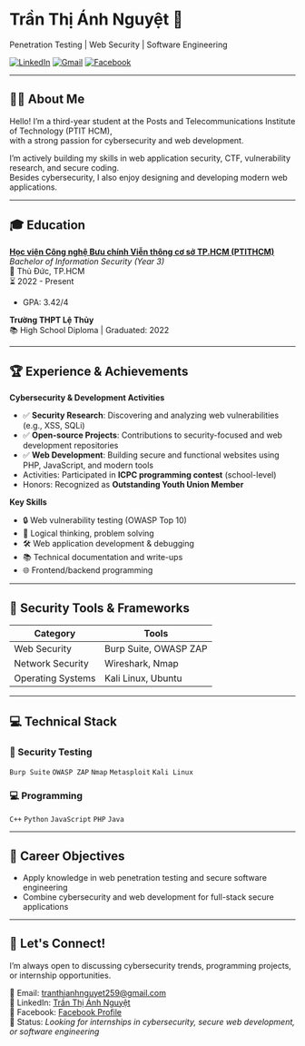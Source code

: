 # Trần Thị Ánh Nguyệt 🌸

Penetration Testing | Web Security | Software Engineering

[![LinkedIn](https://img.shields.io/badge/LinkedIn-blue?logo=linkedin)](https://www.linkedin.com/in/tr%E1%BA%A7n-th%E1%BB%8B-%C3%A1nh-nguy%E1%BB%87t-735348283/)
[![Gmail](https://img.shields.io/badge/Email-red?logo=gmail)](mailto:tranthianhnguyet259@gmail.com)
[![Facebook](https://img.shields.io/badge/Facebook-1877F2?logo=facebook&logoColor=white)](https://www.facebook.com/share/1EvwGWY36K/)

---

## 👩‍💻 About Me

Hello! I’m a third-year student at the Posts and Telecommunications Institute of Technology (PTIT HCM),  
with a strong passion for cybersecurity and web development.

I’m actively building my skills in web application security, CTF, vulnerability research, and secure coding.  
Besides cybersecurity, I also enjoy designing and developing modern web applications.

---

## 🎓 Education

**[Học viện Công nghệ Bưu chính Viễn thông cơ sở TP.HCM (PTITHCM)](https://ptithcm.edu.vn/)**  
_Bachelor of Information Security (Year 3)_  
📍 Thủ Đức, TP.HCM  
⏳ 2022 - Present  
- GPA: 3.42/4  

**Trường THPT Lệ Thủy**  
📚 High School Diploma | Graduated: 2022  

---

## 🏆 Experience & Achievements

**Cybersecurity & Development Activities**
- ✅ **Security Research**: Discovering and analyzing web vulnerabilities (e.g., XSS, SQLi)
- ✅ **Open-source Projects**: Contributions to security-focused and web development repositories
- ✅ **Web Development**: Building secure and functional websites using PHP, JavaScript, and modern tools
- Activities: Participated in **ICPC programming contest** (school-level)  
- Honors: Recognized as **Outstanding Youth Union Member**

**Key Skills**
- 🔒 Web vulnerability testing (OWASP Top 10)
- 🧠 Logical thinking, problem solving
- 🛠 Web application development & debugging
- 📚 Technical documentation and write-ups
- 🌐 Frontend/backend programming

---

## 🧰 Security Tools & Frameworks

| Category             | Tools                                 |
|----------------------|----------------------------------------|
| Web Security         | Burp Suite, OWASP ZAP                  |
| Network Security     | Wireshark, Nmap                        |             
| Operating Systems    | Kali Linux, Ubuntu                     |

---

## 💻 Technical Stack

### 🔐 Security Testing
`Burp Suite` `OWASP ZAP` `Nmap` `Metasploit` `Kali Linux`

### 💻 Programming
`C++` `Python` `JavaScript` `PHP` `Java`

---

## 🎯 Career Objectives

- Apply knowledge in web penetration testing and secure software engineering  
- Combine cybersecurity and web development for full-stack secure applications  

---

## 🤝 Let's Connect!

I’m always open to discussing cybersecurity trends, programming projects, or internship opportunities.

📧 Email: [tranthianhnguyet259@gmail.com](mailto:tranthianhnguyet259@gmail.com)  
💼 LinkedIn: [Trần Thị Ánh Nguyệt](https://www.linkedin.com/in/tr%E1%BA%A7n-th%E1%BB%8B-%C3%A1nh-nguy%E1%BB%87t-735348283/)  
📘 Facebook: [Facebook Profile](https://www.facebook.com/share/1EvwGWY36K/)  
📌 Status: _Looking for internships in cybersecurity, secure web development, or software engineering_
